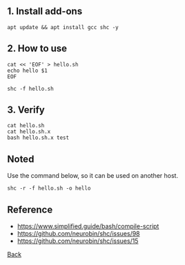 ## 1. Install add-ons
```
apt update && apt install gcc shc -y
```

## 2. How to use
```
cat << 'EOF' > hello.sh
echo hello $1
EOF

shc -f hello.sh
```

## 3. Verify
```
cat hello.sh
cat hello.sh.x
bash hello.sh.x test
```

## Noted
Use the command below, so it can be used on another host.
```
shc -r -f hello.sh -o hello
```

## Reference
- https://www.simplified.guide/bash/compile-script
- https://github.com/neurobin/shc/issues/98
- https://github.com/neurobin/shc/issues/15


[Back](../)
